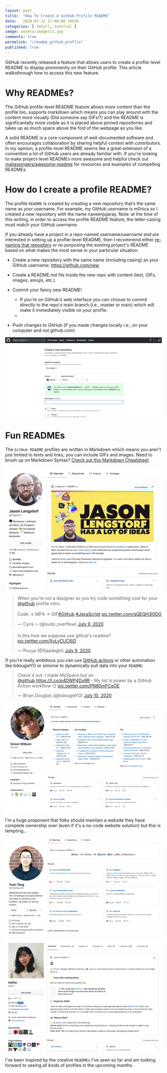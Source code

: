 ```yaml
---
layout: post
title:  "How To Create A GitHub Profile README"
date:   2020-07-12 17:00:00 +0530
categories: [ Jekyll, tutorial ]
image: assets/images/2.jpg
comments: true
permalink: "/readme_github_profile"
published: true
---
```

GitHub recently released a feature that allows users to create a profile-level README to display prominently on their GitHub profile. This article walksthrough how to access this new feature. 

# Why READMEs?
The GitHub profile-level README feature allows more content than the profile bio, supports markdown which means you can play around with the content more visually (Did someone say GIFs!?) and the README is significantally more visible as it is placed above pinned repositories and takes up as much space above the fold of the webpage as you like.

A solid README is a core-component of well-documented software and often encourages collaboration by sharing helpful context with contributors. In my opinion, a profile-level README seems like a great extension of a convention a lot of GitHub users are already familiar with. If you're looking to make project-level READMEs more awesome and helpful check out [matiassingers/awesome-readme] for resources and examples of compelling READMEs.

# How do I create a profile README?
The profile `README` is created by creating a new repository that’s the same name as your username. For example, my GitHub username is m0nica so I created a new repository with the name naveenjujaray. Note: at the time of this writing, in order to access the profile README feature, the letter-casing must match your GitHub username.

If you already have a project in a repo-named username/username and are interested in setting up a profile-level README, then I recommend either [re-naming that repository] or re-purposing the existing project's README based on what makes the most sense in your particular situation.

- Create a new repository with the same name (including casing) as your GitHub username: https://github.com/new

- Create a README.md file inside the new repo with content (text, GIFs, images, emojis, etc.)

- Commit your fancy new README!

    - If you're on GitHub's web interface you can choose to commit directly to the repo's main branch (i.e., master or main) which will make it immediately visible on your profile.
    - 
- Push changes to GitHub (if you made changes locally i.e., on your computer and not github.com)

![new-repository](/assets/images/5.jpg)

# Fun READMEs
The `GitHub README` profiles are written in Markdown which means you aren't just limited to texts and links, you can include GIFs and images. Need to brush up on Markdown Syntax? [Check out this Markdown Cheatsheet].

![no1](/assets/images/funreadme/no1.jpg)


<blockquote class="twitter-tweet"><p lang="en" dir="ltr">When you&#39;re not a designer so you try code something cool for your <a href="https://twitter.com/github?ref_src=twsrc%5Etfw">@github</a> profile intro. <br><br>Code -&gt; MP4 -&gt; GIF<a href="https://twitter.com/hashtag/Github?src=hash&amp;ref_src=twsrc%5Etfw">#Github</a> <a href="https://twitter.com/hashtag/JavaScript?src=hash&amp;ref_src=twsrc%5Etfw">#JavaScript</a> <a href="https://t.co/gQEQH3l0DG">pic.twitter.com/gQEQH3l0DG</a></p>&mdash; Cyris ⭐️ (@sudo_overflow) <a href="https://twitter.com/sudo_overflow/status/1281146411736694784?ref_src=twsrc%5Etfw">July 9, 2020</a></blockquote> <script async src="https://platform.twitter.com/widgets.js" charset="utf-8"></script>

<blockquote class="twitter-tweet"><p lang="en" dir="ltr">Is this how we suppose use github&#39;s readme? <a href="https://t.co/XvLvCUC6iD">pic.twitter.com/XvLvCUC6iD</a></p>&mdash; Pouya (@Saadeghi) <a href="https://twitter.com/Saadeghi/status/1281111778290786310?ref_src=twsrc%5Etfw">July 9, 2020</a></blockquote> <script async src="https://platform.twitter.com/widgets.js" charset="utf-8"></script>

If you're really ambitious you can use [GitHub actions] or other automation like bdougieYO or simonw to dynamically pull data into your `README`:

<blockquote class="twitter-tweet"><p lang="en" dir="ltr">Check it out. I made MySpace but on <a href="https://twitter.com/github?ref_src=twsrc%5Etfw">@github</a>.<a href="https://t.co/p4DWP4DxRR">https://t.co/p4DWP4DxRR</a> - My list is power by a GitHub Action workflow 😏 <a href="https://t.co/PN80mFCqOE">pic.twitter.com/PN80mFCqOE</a></p>&mdash; Brian Douglas (@bdougieYO) <a href="https://twitter.com/bdougieYO/status/1281699715466199040?ref_src=twsrc%5Etfw">July 10, 2020</a></blockquote> <script async src="https://platform.twitter.com/widgets.js" charset="utf-8"></script>


![no2](/assets/images/funreadme/no2.jfif)

I'm a huge proponent that folks should maintain a website they have complete ownership over (even if it's a no-code website solution) but this is tempting...

![no3](/assets/images/funreadme/no3.jfif)

![no4](/assets/images/funreadme/no4.jpg)

I've been inspired by the creative `READMEs` I've seen so far and am looking forward to seeing all kinds of profiles in the upcoming months.

[matiassingers/awesome-readme]: https://github.com/matiassingers/awesome-readme
[re-naming that repository]: https://docs.github.com/en/github/administering-a-repository/renaming-a-repository
[Check out this Markdown Cheatsheet]: https://guides.github.com/pdfs/markdown-cheatsheet-online.pdf
[GitHub actions]: https://github.com/features/actions